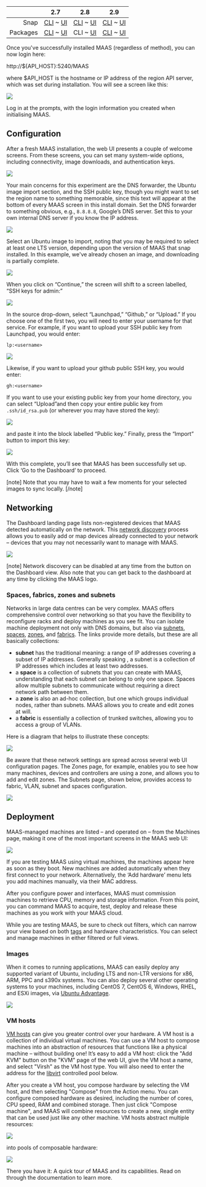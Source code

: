 <!-- deb-2-7-cli
||2.7|2.8|2.9|
|-----:|:-----:|:-----:|:-----:|
|Snap|[CLI](/t/configuration-journey-snap-2-7-cli/2526) ~ [UI](/t/configuration-journey-snap-2-7-ui/2527)|[CLI](/t/configuration-journey-snap-2-8-cli/2528) ~ [UI](/t/configuration-journey-snap-2-8-ui/2529)|[CLI](/t/configuration-journey-snap-2-9-cli/2530) ~ [UI](/t/configuration-journey-snap-2-9-ui/2531)|
|Packages|CLI ~ [UI](/t/configuration-journey-deb-2-7-ui/2533)|[CLI](/t/configuration-journey-deb-2-8-cli/2534) ~ [UI](/t/configuration-journey-deb-2-8-ui/2535)|[CLI](/t/configuration-journey-deb-2-9-cli/2536) ~ [UI](/t/configuration-journey-deb-2-9-ui/2537)|
 deb-2-7-cli -->

<!-- deb-2-7-ui
||2.7|2.8|2.9|
|-----:|:-----:|:-----:|:-----:|
|Snap|[CLI](/t/configuration-journey-snap-2-7-cli/2526) ~ [UI](/t/configuration-journey-snap-2-7-ui/2527)|[CLI](/t/configuration-journey-snap-2-8-cli/2528) ~ [UI](/t/configuration-journey-snap-2-8-ui/2529)|[CLI](/t/configuration-journey-snap-2-9-cli/2530) ~ [UI](/t/configuration-journey-snap-2-9-ui/2531)|
|Packages|[CLI](/t/configuration-journey-deb-2-7-cli/2532) ~ UI|[CLI](/t/configuration-journey-deb-2-8-cli/2534) ~ [UI](/t/configuration-journey-deb-2-8-ui/2535)|[CLI](/t/configuration-journey-deb-2-9-cli/2536) ~ [UI](/t/configuration-journey-deb-2-9-ui/2537)|
 deb-2-7-ui -->

||2.7|2.8|2.9|
|-----:|:-----:|:-----:|:-----:|
|Snap|[CLI](/t/configuration-journey-snap-2-7-cli/2526) ~ [UI](/t/configuration-journey-snap-2-7-ui/2527)|[CLI](/t/configuration-journey-snap-2-8-cli/2528) ~ [UI](/t/configuration-journey-snap-2-8-ui/2529)|[CLI](/t/configuration-journey-snap-2-9-cli/2530) ~ [UI](/t/configuration-journey-snap-2-9-ui/2531)|
|Packages|[CLI](/t/configuration-journey-deb-2-7-cli/2532) ~ [UI](/t/configuration-journey-deb-2-7-ui/2533)|CLI ~ [UI](/t/configuration-journey-deb-2-8-ui/2535)|[CLI](/t/configuration-journey-deb-2-9-cli/2536) ~ [UI](/t/configuration-journey-deb-2-9-ui/2537)|

<!-- deb-2-8-ui
||2.7|2.8|2.9|
|-----:|:-----:|:-----:|:-----:|
|Snap|[CLI](/t/configuration-journey-snap-2-7-cli/2526) ~ [UI](/t/configuration-journey-snap-2-7-ui/2527)|[CLI](/t/configuration-journey-snap-2-8-cli/2528) ~ [UI](/t/configuration-journey-snap-2-8-ui/2529)|[CLI](/t/configuration-journey-snap-2-9-cli/2530) ~ [UI](/t/configuration-journey-snap-2-9-ui/2531)|
|Packages|[CLI](/t/configuration-journey-deb-2-7-cli/2532) ~ [UI](/t/configuration-journey-deb-2-7-ui/2533)|[CLI](/t/configuration-journey-deb-2-8-cli/2534) ~ UI|[CLI](/t/configuration-journey-deb-2-9-cli/2536) ~ [UI](/t/configuration-journey-deb-2-9-ui/2537)|
 deb-2-8-ui -->

<!-- deb-2-9-cli
||2.7|2.8|2.9|
|-----:|:-----:|:-----:|:-----:|
|Snap|[CLI](/t/configuration-journey-snap-2-7-cli/2526) ~ [UI](/t/configuration-journey-snap-2-7-ui/2527)|[CLI](/t/configuration-journey-snap-2-8-cli/2528) ~ [UI](/t/configuration-journey-snap-2-8-ui/2529)|[CLI](/t/configuration-journey-snap-2-9-cli/2530) ~ [UI](/t/configuration-journey-snap-2-9-ui/2531)|
|Packages|[CLI](/t/configuration-journey-deb-2-7-cli/2532) ~ [UI](/t/configuration-journey-deb-2-7-ui/2533)|[CLI](/t/configuration-journey-deb-2-8-cli/2534) ~ [UI](/t/configuration-journey-deb-2-8-ui/2535)|CLI ~ [UI](/t/configuration-journey-deb-2-9-ui/2537)|
 deb-2-9-cli -->

<!-- deb-2-9-ui
||2.7|2.8|2.9|
|-----:|:-----:|:-----:|:-----:|
|Snap|[CLI](/t/configuration-journey-snap-2-7-cli/2526) ~ [UI](/t/configuration-journey-snap-2-7-ui/2527)|[CLI](/t/configuration-journey-snap-2-8-cli/2528) ~ [UI](/t/configuration-journey-snap-2-8-ui/2529)|[CLI](/t/configuration-journey-snap-2-9-cli/2530) ~ [UI](/t/configuration-journey-snap-2-9-ui/2531)|
|Packages|[CLI](/t/configuration-journey-deb-2-7-cli/2532) ~ [UI](/t/configuration-journey-deb-2-7-ui/2533)|[CLI](/t/configuration-journey-deb-2-8-cli/2534) ~ [UI](/t/configuration-journey-deb-2-8-ui/2535)|[CLI](/t/configuration-journey-deb-2-9-cli/2536) ~ UI|
 deb-2-9-ui -->

<!-- snap-2-7-cli
||2.7|2.8|2.9|
|-----:|:-----:|:-----:|:-----:|
|Snap|CLI ~ [UI](/t/configuration-journey-snap-2-7-ui/2527)|[CLI](/t/configuration-journey-snap-2-8-cli/2528) ~ [UI](/t/configuration-journey-snap-2-8-ui/2529)|[CLI](/t/configuration-journey-snap-2-9-cli/2530) ~ [UI](/t/configuration-journey-snap-2-9-ui/2531)|
|Packages|[CLI](/t/configuration-journey-deb-2-7-cli/2532) ~ [UI](/t/configuration-journey-deb-2-7-ui/2533)|[CLI](/t/configuration-journey-deb-2-8-cli/2534) ~ [UI](/t/configuration-journey-deb-2-8-ui/2535)|[CLI](/t/configuration-journey-deb-2-9-cli/2536) ~ [UI](/t/configuration-journey-deb-2-9-ui/2537)|
 snap-2-7-cli -->

<!-- snap-2-7-ui
||2.7|2.8|2.9|
|-----:|:-----:|:-----:|:-----:|
|Snap|[CLI](/t/configuration-journey-snap-2-7-cli/2526) ~ UI|[CLI](/t/configuration-journey-snap-2-8-cli/2528) ~ [UI](/t/configuration-journey-snap-2-8-ui/2529)|[CLI](/t/configuration-journey-snap-2-9-cli/2530) ~ [UI](/t/configuration-journey-snap-2-9-ui/2531)|
|Packages|[CLI](/t/configuration-journey-deb-2-7-cli/2532) ~ [UI](/t/configuration-journey-deb-2-7-ui/2533)|[CLI](/t/configuration-journey-deb-2-8-cli/2534) ~ [UI](/t/configuration-journey-deb-2-8-ui/2535)|[CLI](/t/configuration-journey-deb-2-9-cli/2536) ~ [UI](/t/configuration-journey-deb-2-9-ui/2537)|
 snap-2-7-ui -->

<!-- snap-2-8-cli
||2.7|2.8|2.9|
|-----:|:-----:|:-----:|:-----:|
|Snap|[CLI](/t/configuration-journey-snap-2-7-cli/2526) ~ [UI](/t/configuration-journey-snap-2-7-ui/2527)|CLI ~ [UI](/t/configuration-journey-snap-2-8-ui/2529)|[CLI](/t/configuration-journey-snap-2-9-cli/2530) ~ [UI](/t/configuration-journey-snap-2-9-ui/2531)|
|Packages|[CLI](/t/configuration-journey-deb-2-7-cli/2532) ~ [UI](/t/configuration-journey-deb-2-7-ui/2533)|[CLI](/t/configuration-journey-deb-2-8-cli/2534) ~ [UI](/t/configuration-journey-deb-2-8-ui/2535)|[CLI](/t/configuration-journey-deb-2-9-cli/2536) ~ [UI](/t/configuration-journey-deb-2-9-ui/2537)|
 snap-2-8-cli -->

<!-- snap-2-8-ui
||2.7|2.8|2.9|
|-----:|:-----:|:-----:|:-----:|
|Snap|[CLI](/t/configuration-journey-snap-2-7-cli/2526) ~ [UI](/t/configuration-journey-snap-2-7-ui/2527)|[CLI](/t/configuration-journey-snap-2-8-cli/2528) ~ UI|[CLI](/t/configuration-journey-snap-2-9-cli/2530) ~ [UI](/t/configuration-journey-snap-2-9-ui/2531)|
|Packages|[CLI](/t/configuration-journey-deb-2-7-cli/2532) ~ [UI](/t/configuration-journey-deb-2-7-ui/2533)|[CLI](/t/configuration-journey-deb-2-8-cli/2534) ~ [UI](/t/configuration-journey-deb-2-8-ui/2535)|[CLI](/t/configuration-journey-deb-2-9-cli/2536) ~ [UI](/t/configuration-journey-deb-2-9-ui/2537)|
 snap-2-8-ui -->

<!-- snap-2-9-cli
||2.7|2.8|2.9|
|-----:|:-----:|:-----:|:-----:|
|Snap|[CLI](/t/configuration-journey-snap-2-7-cli/2526) ~ [UI](/t/configuration-journey-snap-2-7-ui/2527)|[CLI](/t/configuration-journey-snap-2-8-cli/2528) ~ [UI](/t/configuration-journey-snap-2-8-ui/2529)|CLI ~ [UI](/t/configuration-journey-snap-2-9-ui/2531)|
|Packages|[CLI](/t/configuration-journey-deb-2-7-cli/2532) ~ [UI](/t/configuration-journey-deb-2-7-ui/2533)|[CLI](/t/configuration-journey-deb-2-8-cli/2534) ~ [UI](/t/configuration-journey-deb-2-8-ui/2535)|[CLI](/t/configuration-journey-deb-2-9-cli/2536) ~ [UI](/t/configuration-journey-deb-2-9-ui/2537)|
 snap-2-9-cli -->

<!-- snap-2-9-ui
||2.7|2.8|2.9|
|-----:|:-----:|:-----:|:-----:|
|Snap|[CLI](/t/configuration-journey-snap-2-7-cli/2526) ~ [UI](/t/configuration-journey-snap-2-7-ui/2527)|[CLI](/t/configuration-journey-snap-2-8-cli/2528) ~ [UI](/t/configuration-journey-snap-2-8-ui/2529)|[CLI](/t/configuration-journey-snap-2-9-cli/2530) ~ UI|
|Packages|[CLI](/t/configuration-journey-deb-2-7-cli/2532) ~ [UI](/t/configuration-journey-deb-2-7-ui/2533)|[CLI](/t/configuration-journey-deb-2-8-cli/2534) ~ [UI](/t/configuration-journey-deb-2-8-ui/2535)|[CLI](/t/configuration-journey-deb-2-9-cli/2536) ~ [UI](/t/configuration-journey-deb-2-9-ui/2537)|
 snap-2-9-ui -->

Once you've successfully installed MAAS (regardless of method), you can now login here:

http://${API_HOST}:5240/MAAS

where $API_HOST is the hostname or IP address of the region API server, which was set during installation.  You will see a screen like this:</p>

<a href="https://discourse.maas.io/uploads/default/original/1X/efd8e3f150dfec28114c452c12e24e320848e075.jpeg" target = "_blank"><img src="https://discourse.maas.io/uploads/default/original/1X/efd8e3f150dfec28114c452c12e24e320848e075.jpeg"></a> 

Log in at the prompts, with the login information you created when initialising MAAS.

<h2 id="heading--configuration">Configuration</h2>

After a fresh MAAS installation, the web UI presents a couple of welcome  screens.  From these screens, you can set many system-wide options, including connectivity, image downloads, and authentication keys.

<a href="https://discourse.maas.io/uploads/default/original/1X/337aa15e178b14b0ba9a0646953268bf7adac0bb.jpeg" target = "_blank"><img src="https://discourse.maas.io/uploads/default/original/1X/337aa15e178b14b0ba9a0646953268bf7adac0bb.jpeg"></a>  

Your main concerns for this experiment are the DNS forwarder, the Ubuntu image import section, and the SSH public key, though you might want to set the region name to something memorable, since this text will appear at the bottom of every MAAS screen in this install domain. Set the DNS forwarder to something obvious, e.g., `8.8.8.8`, Google’s DNS server.  Set this to your own internal DNS server if you know the IP address.

<a href="https://discourse.maas.io/uploads/default/original/1X/f9751eb857dcd0c124783edeb1aaf87b8b538127.jpeg" target = "_blank"><img src="https://discourse.maas.io/uploads/default/original/1X/f9751eb857dcd0c124783edeb1aaf87b8b538127.jpeg"></a>  

Select an Ubuntu image to import, noting that you may be required to select at least one LTS version, depending upon the version of MAAS that snap installed.  In this example, we've already chosen an image, and downloading is partially complete.

<a href="https://discourse.maas.io/uploads/default/original/1X/6445cde5ffc1e237a1e6d85d280f451bc0b2ab92.jpeg" target = "_blank"><img src="https://discourse.maas.io/uploads/default/original/1X/6445cde5ffc1e237a1e6d85d280f451bc0b2ab92.jpeg"></a>  

When you click on “Continue,” the screen will shift to a screen labelled, “SSH keys for admin:”  

<a href="https://discourse.maas.io/uploads/default/original/1X/dbdcdce7c8f3b7181f894bdfe987758e0c8635fc.jpeg" target = "_blank"><img src="https://discourse.maas.io/uploads/default/original/1X/dbdcdce7c8f3b7181f894bdfe987758e0c8635fc.jpeg"></a> 

In the source drop-down, select “Launchpad,” “Github,” or “Upload.”  If you choose one of the first two, you will need to enter your username for that service.  For example, if you want to upload your SSH public key from Launchpad, you would enter:

    lp:<username>


<a href="https://discourse.maas.io/uploads/default/original/1X/0e4cbf7c8fae3f21664a4d5fe8d0f90785dd6859.jpeg" target = "_blank"><img src="https://discourse.maas.io/uploads/default/original/1X/0e4cbf7c8fae3f21664a4d5fe8d0f90785dd6859.jpeg"></a> 

Likewise, if you want to upload your github public SSH key, you would enter:

    gh:<username>

If you want to use your existing public key from your home directory, you can select “Upload”and then copy your entire public key from <code>.ssh/id_rsa.pub</code> (or wherever you may have stored the key):

<a href="https://discourse.maas.io/uploads/default/original/1X/a94f1f68db07dd9be9e8eaed50f22828c7bb51e0.jpeg" target = "_blank"><img src="https://discourse.maas.io/uploads/default/original/1X/a94f1f68db07dd9be9e8eaed50f22828c7bb51e0.jpeg"></a> 

and paste it into the block labelled “Public key.”  Finally, press the “Import” button to import this key:

<a href="https://discourse.maas.io/uploads/default/original/1X/ab62bf22308343988016189fbbb851c44caf2e33.jpeg" target = "_blank"><img src="https://discourse.maas.io/uploads/default/original/1X/ab62bf22308343988016189fbbb851c44caf2e33.jpeg"></a> 

With this complete, you’ll see that MAAS has been successfully set up. Click ‘Go to the Dashboard’ to proceed.

[note]
Note that you may have to wait a few moments for your selected images to sync locally.
[/note]

<h2 id="heading--networking">Networking</h2>

The Dashboard landing page lists non-registered devices that MAAS detected automatically on the network. This [network discovery](/t/network-discovery/758) process allows you to easily add or map devices already connected to your network – devices that you may not necessarily want to manage with MAAS.

<a href="https://discourse.maas.io/uploads/default/original/1X/902f07b6e96d06dcd072501473ce85ff3d303610.jpeg" target = "_blank"><img src="https://discourse.maas.io/uploads/default/original/1X/902f07b6e96d06dcd072501473ce85ff3d303610.jpeg"></a>  

[note]
Network discovery can be disabled at any time from the button on the Dashboard view.  Also note that you can get back to the dashboard at any time by clicking the MAAS logo.

<h3 id="heading--spaces-fabrics-zones-and-subnets">Spaces, fabrics, zones and subnets</h3>

Networks in large data centres can be very complex. MAAS offers comprehensive control over networking so that you have the flexibility to reconfigure racks and deploy machines as you see fit. You can isolate machine deployment not only with DNS domains, but also via [subnets](/t/concepts-and-terms/785#heading--subnets), [spaces](/t/concepts-and-terms/785#heading--spaces), [zones](/t/concepts-and-terms/785#heading--zones), and [fabrics](/t/concepts-and-terms/785#heading--fabrics).  The links provide more details, but these are all basically collections:

* **subnet** has the traditional meaning: a range of IP addresses covering a subset of IP addresses.  Generally speaking , a subnet is a collection of IP addresses which includes at least two addresses.
* a **space** is a collection of subnets that you can create with MAAS, understanding that each subnet can belong to only one space.  Spaces allow multiple subnets to communicate without requiring a direct network path between them.
* a **zone** is also an ad-hoc collection, but one which groups individual nodes, rather than subnets.  MAAS allows you to create and edit zones at will.
* a **fabric** is essentially a collection of trunked switches, allowing you to access a group of VLANs.

Here is a diagram that helps to illustrate these concepts:

<a href="https://discourse.maas.io/uploads/default/original/1X/dd60fdeba34d3cf33d4cf42db1f745ba95542b69.jpeg" target = "_blank"><img src="https://discourse.maas.io/uploads/default/original/1X/dd60fdeba34d3cf33d4cf42db1f745ba95542b69.jpeg"></a> 

Be aware that these network settings are spread across several web UI configuration pages. The Zones page, for example, enables you to see how many machines, devices and controllers are using a zone, and allows you to add and edit zones.  The Subnets page, shown below, provides access to fabric, VLAN, subnet and spaces configuration.

<a href="https://discourse.maas.io/uploads/default/original/1X/89d90a15e70a57e6951ee62910b503895e08251e.jpeg" target = "_blank"><img src="https://discourse.maas.io/uploads/default/original/1X/89d90a15e70a57e6951ee62910b503895e08251e.jpeg"></a> 

<h2 id="heading--deploy-hardware">Deployment</h2>

MAAS-managed machines are listed – and operated on – from the Machines page, making it one of the most important screens in the MAAS web UI:

<a href="https://discourse.maas.io/uploads/default/original/1X/58a37e0dc29bc233f771c33d07a0e03e8d55cb87.jpeg" target = "_blank"><img src="https://discourse.maas.io/uploads/default/original/1X/58a37e0dc29bc233f771c33d07a0e03e8d55cb87.jpeg"></a> 

If you are testing MAAS using virtual machines, the machines appear here as soon as they boot. New machines are added automatically when they first connect to your network. Alternatively, the ‘Add hardware’ menu lets you add machines manually, via their MAC address.

After you configure power and interfaces, MAAS must commission machines to retrieve CPU, memory and storage information. From this point, you can command MAAS to acquire, test, deploy and release these machines as you work with your MAAS cloud.

While you are testing MAAS, be sure to check out filters, which can narrow your view based on both [tags](/t/maas-tags/834) and hardware characteristics.  You can select and manage machines in either filtered or full views.

<h3 id="heading--images">Images</h3>

When it comes to running applications, MAAS can easily deploy any supported variant of Ubuntu, including LTS and non-LTR versions for x86, ARM, PPC and s390x systems. You can also deploy several other operating systems to your machines, including CentOS 7, CentOS 6, Windows, RHEL, and ESXi images, via <a href="https://www.ubuntu.com/support" rel="nofollow noopener">Ubuntu Advantage</a>.

<a href="https://discourse.maas.io/uploads/default/original/1X/27c47222c1fc0e34ed70134a1007dde067d2de81.jpeg" target = "_blank"><img src="https://discourse.maas.io/uploads/default/original/1X/27c47222c1fc0e34ed70134a1007dde067d2de81.jpeg"></a> 

<h3 id="heading--vm-hosts">VM hosts</h3>

[VM hosts]( /t/introduction-to-vm-hosting/1524) can give you greater control over your hardware.  A VM host is a collection of individual virtual machines.  You can use a VM host to compose machines into an abstraction of resources that functions like a physical machine – without building one! It’s easy to add a VM host: click the "Add KVM" button on the "KVM" page of the web UI, give the VM host a name, and select "Virsh" as the VM host type.  You will also need to enter the address for the [libvirt](https://ubuntu.com/server/docs/virtualization-libvirt) controlled pool below.

After you create a VM host, you compose hardware by selecting the VM host, and then selecting "Compose" from the Action menu. You can configure composed hardware as desired, including the number of cores, CPU speed, RAM and combined storage.  Then just click "Compose machine", and MAAS will combine resources to create a new, single entity that can be used just like any other machine.  VM hosts abstract multiple resources:

<a href="https://discourse.maas.io/uploads/default/original/1X/c57d7cf802bfd3f968cc54a829cd1629c45e9f62.jpeg" target = "_blank"><img src="https://discourse.maas.io/uploads/default/original/1X/c57d7cf802bfd3f968cc54a829cd1629c45e9f62.jpeg"></a> 

into pools of composable hardware:

<a href="https://discourse.maas.io/uploads/default/original/1X/763029b5678b6f88317359d28eac3003f7298f37.jpeg" target = "_blank"><img src="https://discourse.maas.io/uploads/default/original/1X/763029b5678b6f88317359d28eac3003f7298f37.jpeg"></a> 

There you have it: A quick tour of MAAS and its capabilities.  Read on through the documentation to learn more.